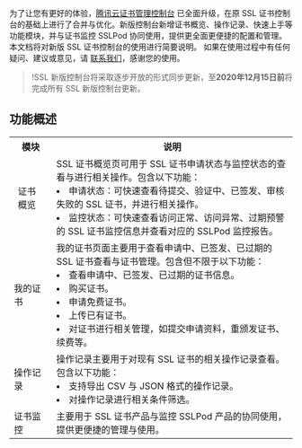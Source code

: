 为了让您有更好的体验，[腾讯云证书管理控制台](https://console.cloud.tencent.com/certoverview) 已全面升级，在原 SSL 证书控制台的基础上进行了合并与优化。新版控制台新增证书概览、操作记录、快速上手等功能模块，并与证书监控 SSLPod 协同使用，提供更全面更便捷的配置和管理。本文档将对新版 SSL 证书控制台的使用进行简要说明。
如果在使用过程中有任何疑问、建议或意见，请 [联系我们](https://cloud.tencent.com/document/product/400/35259)，感谢您的使用。
>!SSL 新版控制台将采取逐步开放的形式同步更新，至**2020年12月15日前**将完成所有 SSL 新版控制台更新。


## 功能概述
<table width="100%" height="100%" border="0" cellspacing="0" cellpadding="0">
<tr>
<th style="width:15%;">模块</th>
<th>说明</th>
</tr>
<tr>
<td  style="padding:10px 15px">证书概览</td>
<td >SSL 证书概览页可用于 SSL 证书申请状态与监控状态的查看与进行相关操作。包含以下功能：<li>申请状态：可快速查看待提交、验证中、已签发、审核失败的 SSL 证书，并进行相关操作。</li><li>监控状态：可快速查看访问正常、访问异常、过期预警的 SSL 证书监控信息并查看对应的 SSLPod 监控报告。</li></td>
</tr>
<tr>
<td>我的证书</td>
<td>我的证书页面主要用于查看申请中、已签发、已过期的 SSL 证书查看与证书管理。包含但不限于以下功能：<li>查看申请中、已签发、已过期的证书信息。</li><li>购买证书。</li><li>申请免费证书。</li><li>上传已有证书。</li><li>对证书进行相关管理，如提交申请资料，重颁发证书、续费等。</li></td>
</tr>
<tr>
<td>操作记录</td>
<td>操作记录主要用于对现有 SSL 证书的相关操作记录查看。包含以下功能：<li>支持导出 CSV 与 JSON 格式的操作记录。</li><li>对操作记录进行相关条件筛选。</li></td>
</tr>
<tr>
<td>证书监控</td>
<td>主要用于 SSL 证书产品与监控 SSLPod 产品的协同使用，提供更便捷的管理与使用。</td>
</tr>
</table>

